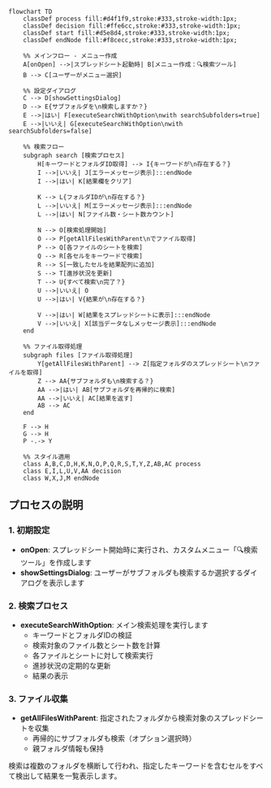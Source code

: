 ```mermaid
flowchart TD
    classDef process fill:#d4f1f9,stroke:#333,stroke-width:1px;
    classDef decision fill:#ffe6cc,stroke:#333,stroke-width:1px;
    classDef start fill:#d5e8d4,stroke:#333,stroke-width:1px;
    classDef endNode fill:#f8cecc,stroke:#333,stroke-width:1px;

    %% メインフロー - メニュー作成
    A[onOpen] -->|スプレッドシート起動時| B[メニュー作成：🔍検索ツール]
    B --> C[ユーザーがメニュー選択]
    
    %% 設定ダイアログ
    C --> D[showSettingsDialog]
    D --> E{サブフォルダを\n検索しますか？}
    E -->|はい| F[executeSearchWithOption\nwith searchSubfolders=true]
    E -->|いいえ| G[executeSearchWithOption\nwith searchSubfolders=false]
    
    %% 検索フロー
    subgraph search [検索プロセス]
        H[キーワードとフォルダID取得] --> I{キーワードが\n存在する？}
        I -->|いいえ| J[エラーメッセージ表示]:::endNode
        I -->|はい| K[結果欄をクリア]
        
        K --> L{フォルダIDが\n存在する？}
        L -->|いいえ| M[エラーメッセージ表示]:::endNode
        L -->|はい| N[ファイル数・シート数カウント]
        
        N --> O[検索処理開始]
        O --> P[getAllFilesWithParent\nでファイル取得]
        P --> Q[各ファイルのシートを検索]
        Q --> R[各セルをキーワードで検索]
        R --> S[一致したセルを結果配列に追加]
        S --> T[進捗状況を更新]
        T --> U{すべて検索\n完了？}
        U -->|いいえ| O
        U -->|はい| V{結果が\n存在する？}
        
        V -->|はい| W[結果をスプレッドシートに表示]:::endNode
        V -->|いいえ| X[該当データなしメッセージ表示]:::endNode
    end
    
    %% ファイル取得処理
    subgraph files [ファイル取得処理]
        Y[getAllFilesWithParent] --> Z[指定フォルダのスプレッドシート\nファイルを取得]
        Z --> AA{サブフォルダも\n検索する？}
        AA -->|はい| AB[サブフォルダを再帰的に検索]
        AA -->|いいえ| AC[結果を返す]
        AB --> AC
    end
    
    F --> H
    G --> H
    P -.-> Y
    
    %% スタイル適用
    class A,B,C,D,H,K,N,O,P,Q,R,S,T,Y,Z,AB,AC process
    class E,I,L,U,V,AA decision
    class W,X,J,M endNode
```

## プロセスの説明

### 1. 初期設定

- **onOpen**: スプレッドシート開始時に実行され、カスタムメニュー「🔍検索ツール」を作成します
- **showSettingsDialog**: ユーザーがサブフォルダも検索するか選択するダイアログを表示します

### 2. 検索プロセス

- **executeSearchWithOption**: メイン検索処理を実行します
  - キーワードとフォルダIDの検証
  - 検索対象のファイル数とシート数を計算
  - 各ファイルとシートに対して検索実行
  - 進捗状況の定期的な更新
  - 結果の表示

### 3. ファイル収集

- **getAllFilesWithParent**: 指定されたフォルダから検索対象のスプレッドシートを収集
  - 再帰的にサブフォルダも検索（オプション選択時）
  - 親フォルダ情報も保持

検索は複数のフォルダを横断して行われ、指定したキーワードを含むセルをすべて検出して結果を一覧表示します。